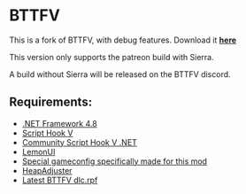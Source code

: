 # BTTFV
This is a fork of BTTFV, with debug features.
Download it [**here**](https://ci.appveyor.com/api/projects/VictorGamer072YT/backtothefuturev/artifacts/BackToTheFutureV.zip)

This version only supports the patreon build with Sierra.

A build without Sierra will be released on the BTTFV discord.
## Requirements:
- [.NET Framework 4.8](https://dotnet.microsoft.com/download/dotnet-framework/thank-you/net48-web-installer)
- [Script Hook V](https://www.dev-c.com/gtav/scripthookv/)
- [Community Script Hook V .NET](https://github.com/crosire/scripthookvdotnet)
- [LemonUI](https://github.com/justalemon/LemonUI)
- [Special gameconfig specifically made for this mod](https://cdn.discordapp.com/attachments/769717251812884490/800057303101079671/gameconfig.xml)
- [HeapAdjuster](https://www.gta5-mods.com/tools/heapadjuster)
- [Latest BTTFV dlc.rpf](https://www.youtube.com/watch?v=dQw4w9WgXcQ)
